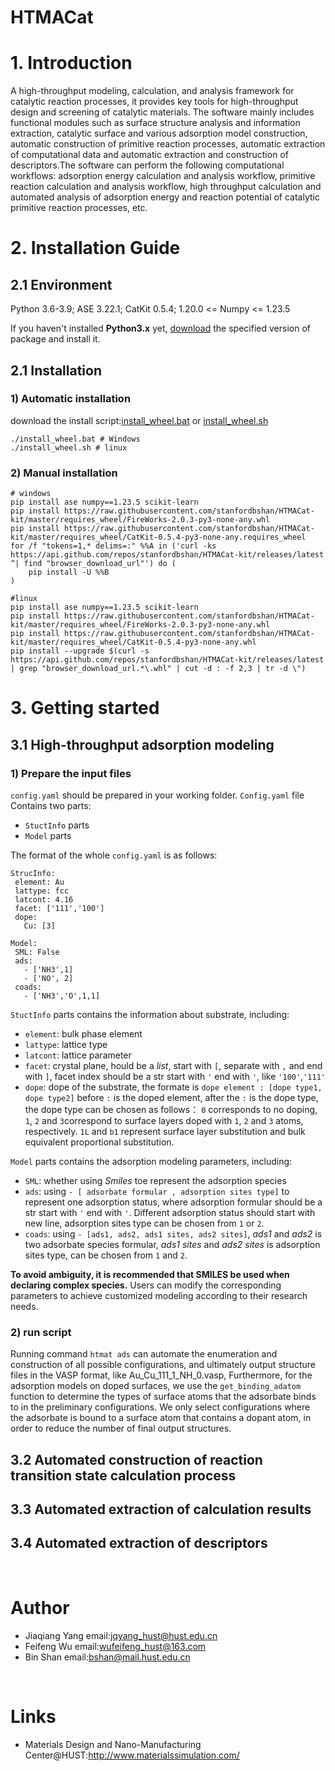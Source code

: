 # HTMACat

# 1. Introduction

A high-throughput modeling, calculation, and analysis framework for catalytic reaction processes, it provides key tools
for high-throughput design and screening of catalytic materials. The software mainly includes functional modules such as
surface structure analysis and information extraction, catalytic surface and various adsorption model construction,
automatic construction of primitive reaction processes, automatic extraction of computational data and automatic
extraction and construction of descriptors.The software can perform the following computational workflows: adsorption
energy calculation and analysis workflow, primitive reaction calculation and analysis workflow, high throughput
calculation and automated analysis of adsorption energy and reaction potential of catalytic primitive reaction
processes, etc.

# 2. Installation Guide

## 2.1 Environment

Python 3.6-3.9; ASE 3.22.1; CatKit 0.5.4; 1.20.0 <= Numpy <= 1.23.5

If you haven't installed **Python3.x** yet, [download](https://www.python.org) the specified version of package and
install it.

## 2.1 Installation

### 1) Automatic installation

download the install
script:[install_wheel.bat](https://raw.githubusercontent.com/stanfordbshan/HTMACat-kit/master/install_wheel.bat)
or [install_wheel.sh](https://raw.githubusercontent.com/stanfordbshan/HTMACat-kit/master/install_wheel.sh)

```shell
./install_wheel.bat # Windows 
./install_wheel.sh # linux
```

### 2) Manual installation

```shell
# windows
pip install ase numpy==1.23.5 scikit-learn
pip install https://raw.githubusercontent.com/stanfordbshan/HTMACat-kit/master/requires_wheel/FireWorks-2.0.3-py3-none-any.whl
pip install https://raw.githubusercontent.com/stanfordbshan/HTMACat-kit/master/requires_wheel/CatKit-0.5.4-py3-none-any.requires_wheel
for /f "tokens=1,* delims=:" %%A in ('curl -ks https://api.github.com/repos/stanfordbshan/HTMACat-kit/releases/latest ^| find "browser_download_url"') do (
    pip install -U %%B
)

#linux
pip install ase numpy==1.23.5 scikit-learn
pip install https://raw.githubusercontent.com/stanfordbshan/HTMACat-kit/master/requires_wheel/FireWorks-2.0.3-py3-none-any.whl
pip install https://raw.githubusercontent.com/stanfordbshan/HTMACat-kit/master/requires_wheel/CatKit-0.5.4-py3-none-any.whl
pip install --upgrade $(curl -s https://api.github.com/repos/stanfordbshan/HTMACat-kit/releases/latest | grep "browser_download_url.*\.whl" | cut -d : -f 2,3 | tr -d \")
```

# 3. Getting started

## 3.1 High-throughput adsorption modeling

### 1) Prepare the input files

`config.yaml` should be prepared in your working folder.
`Config.yaml` file Contains two parts: 
- `StuctInfo` parts 
- `Model` parts

The format of the whole `config.yaml` is as follows:
   ```shell
   StrucInfo:
    element: Au
    lattype: fcc
    latcont: 4.16
    facet: ['111','100']
    dope:
      Cu: [3]
   
   Model:
    SML: False
    ads:
      - ['NH3',1]
      - ['NO', 2]
    coads: 
      - ['NH3','O',1,1]
   ```

`StuctInfo` parts contains the information about substrate, including:

- `element`: bulk phase element
- `lattype`: lattice type
- `latcont`: lattice parameter
- `facet`: crystal plane, hould be a *list*, start with `[`, separate with `,` and end with `]`, facet index
  should
  be a str start with `'` end with `'`, like `'100'`,`'111'`
- `dope`: dope of the substrate, the formate is `dope element : [dope type1, dope type2]`
  before `:` is the doped element, after the `:` is the dope type, the dope type can be chosen as follows：
  `0` corresponds to no doping, `1`, `2` and `3`correspond to surface layers doped with `1`, `2` and `3` atoms,
  respectively.
  `1L` and `b1` represent surface layer substitution and bulk equivalent proportional substitution.

`Model` parts contains the adsorption modeling parameters, including:

- `SML`: whether using *Smiles* toe represent the adsorption species
- `ads`: using `- [ adsorbate formular , adsorption sites type]` to represent one adsorption status, where
  adsorption formular should be a str start with `'` end with `'`. Different adsorption status should start with
  new line, adsorption sites type can be chosen from `1` or `2`.
- `coads`: using `- [ads1, ads2, ads1 sites, ads2 sites]`, *ads1* and *ads2* is two adsorbate species formular,
  *ads1 sites* and *ads2 sites* is adsorption sites type, can be chosen from `1` and `2`.

**To avoid ambiguity, it is recommended that SMILES be used when declaring complex species.** Users can modify the
corresponding parameters to achieve customized modeling according to their research needs.

### 2) run script

Running command `htmat ads` can automate the enumeration and construction of all possible configurations, and ultimately
output structure files in the VASP format, like Au_Cu_111_1_NH_0.vasp, 
Furthermore, for the adsorption models on doped surfaces, we use the `get_binding_adatom` function to determine the
types of surface atoms that the adsorbate binds to in the preliminary configurations. We only select configurations
where the adsorbate is bound to a surface atom that contains a dopant atom, in order to reduce the number of final
output structures.


## 3.2 Automated construction of reaction transition state calculation process
## 3.3 Automated extraction of calculation results
## 3.4 Automated extraction of descriptors

‍

# Author

* Jiaqiang Yang email:[jqyang_hust@hust.edu.cn](mailto:jqyang_hust@hust.edu.cn)
* Feifeng Wu email:[wufeifeng_hust@163.com](wufeifeng_hust@163.com)
* Bin Shan email:[bshan@mail.hust.edu.cn](bshan@mail.hust.edu.cn)

‍

# Links

* Materials Design and Nano-Manufacturing Center@HUST:http://www.materialssimulation.com/